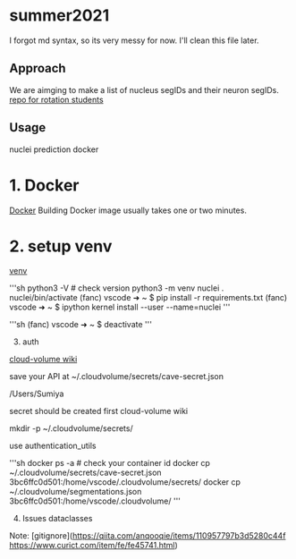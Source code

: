 # summer2021
I forgot md syntax, so its very messy for now. I'll clean this file later.


## Approach
We are aimging to make a list of nucleus segIDs and their neuron segIDs. [repo for rotation students](https://github.com/bjm5164/rotation_projects)

## Usage
nuclei prediction
docker 

# 1. Docker 
[Docker](https://qiita.com/Canon11/items/e6f64597d82dbf88f75f) Building Docker image usually takes one or two minutes.


# 2. setup venv
[venv](https://qiita.com/Gattaca/items/80a5d36673ba2b6ef7f0)

'''sh
python3 -V # check version
python3 -m venv nuclei
. nuclei/bin/activate
(fanc) vscode ➜ ~ $ pip install -r requirements.txt
(fanc) vscode ➜ ~ $ ipython kernel install --user --name=nuclei
'''

'''sh
(fanc) vscode ➜ ~ $ deactivate
'''

3. auth

[cloud-volume wiki]()

save your API at ~/.cloudvolume/secrets/cave-secret.json

/Users/Sumiya

secret should be created first cloud-volume wiki


mkdir -p ~/.cloudvolume/secrets/

use authentication_utils

'''sh
docker ps -a # check your container id
docker cp ~/.cloudvolume/secrets/cave-secret.json 3bc6ffc0d501:/home/vscode/.cloudvolume/secrets/
docker cp ~/.cloudvolume/segmentations.json 3bc6ffc0d501:/home/vscode/.cloudvolume/
'''

4. Issues
dataclasses

Note: [gitignore](https://qiita.com/anqooqie/items/110957797b3d5280c44f
https://www.curict.com/item/fe/fe45741.html)